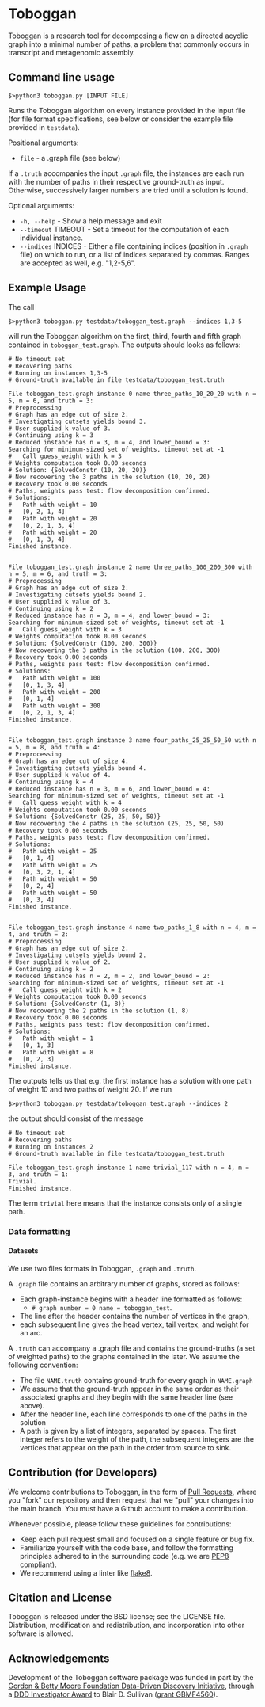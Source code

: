 # Toboggan

Toboggan is a research tool for decomposing a flow on a directed acyclic graph into a minimal number of paths, a problem that commonly occurs in transcript and metagenomic assembly.

## Command line usage
```
$>python3 toboggan.py [INPUT FILE] 
```
Runs the Toboggan algorithm on every instance provided in the input file (for file format specifications,
see below or consider the example file provided in `testdata`).

Positional arguments:
  * `file` - a .graph file (see below)

If a `.truth` accompanies the input `.graph` file, the instances are each run with the number of
paths in their respective ground-truth as input. Otherwise, successively larger numbers are
tried until a solution is found.

Optional arguments:
  * `-h, --help` - Show a help message and exit
  * `--timeout` TIMEOUT - Set a timeout for the computation of each individual instance.
  * `--indices` INDICES -  Either a file containing indices (position in `.graph`
                     file) on which to run, or a list of indices separated by
                     commas. Ranges are accepted as well, e.g. "1,2-5,6".

## Example Usage

The call
```
$>python3 toboggan.py testdata/toboggan_test.graph --indices 1,3-5
```
will run the Toboggan algorithm on the first, third, fourth and fifth graph
contained in `toboggan_test.graph`. The outputs should looks as follows:

```
# No timeout set
# Recovering paths
# Running on instances 1,3-5
# Ground-truth available in file testdata/toboggan_test.truth

File toboggan_test.graph instance 0 name three_paths_10_20_20 with n = 5, m = 6, and truth = 3:
# Preprocessing
# Graph has an edge cut of size 2.
# Investigating cutsets yields bound 3.
# User supplied k value of 3.
# Continuing using k = 3
# Reduced instance has n = 3, m = 4, and lower_bound = 3:
Searching for minimum-sized set of weights, timeout set at -1
#   Call guess_weight with k = 3
# Weights computation took 0.00 seconds
# Solution: {SolvedConstr (10, 20, 20)}
# Now recovering the 3 paths in the solution (10, 20, 20)
# Recovery took 0.00 seconds
# Paths, weights pass test: flow decomposition confirmed.
# Solutions:
#   Path with weight = 10
#   [0, 2, 1, 4]
#   Path with weight = 20
#   [0, 2, 1, 3, 4]
#   Path with weight = 20
#   [0, 1, 3, 4]
Finished instance.


File toboggan_test.graph instance 2 name three_paths_100_200_300 with n = 5, m = 6, and truth = 3:
# Preprocessing
# Graph has an edge cut of size 2.
# Investigating cutsets yields bound 2.
# User supplied k value of 3.
# Continuing using k = 2
# Reduced instance has n = 3, m = 4, and lower_bound = 3:
Searching for minimum-sized set of weights, timeout set at -1
#   Call guess_weight with k = 3
# Weights computation took 0.00 seconds
# Solution: {SolvedConstr (100, 200, 300)}
# Now recovering the 3 paths in the solution (100, 200, 300)
# Recovery took 0.00 seconds
# Paths, weights pass test: flow decomposition confirmed.
# Solutions:
#   Path with weight = 100
#   [0, 1, 3, 4]
#   Path with weight = 200
#   [0, 1, 4]
#   Path with weight = 300
#   [0, 2, 1, 3, 4]
Finished instance.


File toboggan_test.graph instance 3 name four_paths_25_25_50_50 with n = 5, m = 8, and truth = 4:
# Preprocessing
# Graph has an edge cut of size 4.
# Investigating cutsets yields bound 4.
# User supplied k value of 4.
# Continuing using k = 4
# Reduced instance has n = 3, m = 6, and lower_bound = 4:
Searching for minimum-sized set of weights, timeout set at -1
#   Call guess_weight with k = 4
# Weights computation took 0.00 seconds
# Solution: {SolvedConstr (25, 25, 50, 50)}
# Now recovering the 4 paths in the solution (25, 25, 50, 50)
# Recovery took 0.00 seconds
# Paths, weights pass test: flow decomposition confirmed.
# Solutions:
#   Path with weight = 25
#   [0, 1, 4]
#   Path with weight = 25
#   [0, 3, 2, 1, 4]
#   Path with weight = 50
#   [0, 2, 4]
#   Path with weight = 50
#   [0, 3, 4]
Finished instance.


File toboggan_test.graph instance 4 name two_paths_1_8 with n = 4, m = 4, and truth = 2:
# Preprocessing
# Graph has an edge cut of size 2.
# Investigating cutsets yields bound 2.
# User supplied k value of 2.
# Continuing using k = 2
# Reduced instance has n = 2, m = 2, and lower_bound = 2:
Searching for minimum-sized set of weights, timeout set at -1
#   Call guess_weight with k = 2
# Weights computation took 0.00 seconds
# Solution: {SolvedConstr (1, 8)}
# Now recovering the 2 paths in the solution (1, 8)
# Recovery took 0.00 seconds
# Paths, weights pass test: flow decomposition confirmed.
# Solutions:
#   Path with weight = 1
#   [0, 1, 3]
#   Path with weight = 8
#   [0, 2, 3]
Finished instance.
```

The outputs tells us that e.g. the first instance has a solution with one path
of weight 10 and two paths of weight 20. If we run 

```
$>python3 toboggan.py testdata/toboggan_test.graph --indices 2
```
the output should consist of the message
```
# No timeout set
# Recovering paths
# Running on instances 2
# Ground-truth available in file testdata/toboggan_test.truth

File toboggan_test.graph instance 1 name trivial_117 with n = 4, m = 3, and truth = 1:
Trivial.
Finished instance.
```

The term `trivial` here means that the instance consists only of a single path.

### Data formatting
#### Datasets

We use two files formats in Toboggan, `.graph` and `.truth`. 

A `.graph` file contains an arbitrary number of graphs, stored as follows:

* Each graph-instance begins with a header  line formatted as follows:
  * `# graph number = 0 name = toboggan_test`.
* The line after the header contains the number of vertices in the graph,
* each subsequent line gives the head vertex, tail vertex, and weight for an arc.

A `.truth` can accompany a .graph file and contains the ground-truths (a set of
weighted paths) to the graphs contained in the later. We assume the following convention:

* The file `NAME.truth` contains ground-truth for every graph in `NAME.graph`
* We assume that the ground-truth appear in the same order as their associated graphs
  and they begin with the same header line (see above).
* After the header line, each line corresponds to one of the paths in the solution
* A path is given by a list of integers, separated by spaces. The first integer refers
  to the weight of the path, the subsequent integers are the vertices that appear on the path
  in the order from source to sink.

## Contribution (for Developers)

We welcome contributions to Toboggan, in the form of 
[Pull Requests](https://help.github.com/articles/using-pull-requests/),
where you "fork" our repository and then request that we "pull" your changes into the main branch.
You must have a Github account to make a contribution.

Whenever possible, please follow these guidelines for contributions:

- Keep each pull request small and focused on a single feature or bug fix.
- Familiarize yourself with the code base, and follow the formatting
  principles adhered to in the surrounding code (e.g. we are
  [PEP8](https://www.python.org/dev/peps/pep-0008/) compliant).
- We recommend using a linter like
  [flake8](http://flake8.readthedocs.io/en/latest/).

## Citation and License

<!---
**Important**: Toboggan is *research software*, so you should cite us when you use it in scientific publications! Please see the CITATION file for citation information.
[![DOI](https://zenodo.org/...)](https://zenodo.org/badge/...)

--> 

Toboggan is released under the BSD license; see the LICENSE file.
Distribution, modification and redistribution, and incorporation into other
software is allowed.


## Acknowledgements

Development of the Toboggan software package was funded in part by
the [Gordon & Betty Moore Foundation Data-Driven Discovery Initiative](https://www.moore.org/programs/science/data-driven-discovery),
through a [DDD Investigator Award](https://www.moore.org/programs/science/data-driven-discovery/investigators)
to Blair D. Sullivan ([grant GBMF4560](https://www.moore.org/grants/list/GBMF4560)). 





